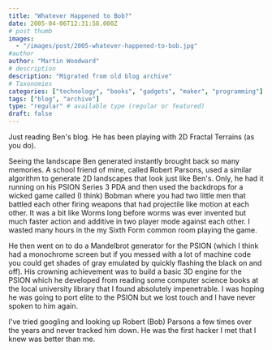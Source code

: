 ```yaml
---
title: "Whatever Happened to Bob?"
date: 2005-04-06T12:31:58.000Z
# post thumb
images:
  - "/images/post/2005-whatever-happened-to-bob.jpg"
#author
author: "Martin Woodward"
# description
description: "Migrated from old blog archive"
# Taxonomies
categories: ["technology", "books", "gadgets", "maker", "programming"]
tags: ["blog", "archive"]
type: "regular" # available type (regular or featured)
draft: false
---
```


Just reading Ben's blog. He has been playing with 2D Fractal Terrains (as you do).

Seeing the landscape Ben generated instantly brought back so many memories. A school friend of mine, called Robert Parsons, used a similar algorithm to generate 2D landscapes that look just like Ben's. Only, he had it running on his PSION Series 3 PDA and then used the backdrops for a wicked game called (I think) Bobman where you had two little men that battled each other firing weapons that had projectile like motion at each other. It was a bit like Worms long before worms was ever invented but much faster action and additive in two player mode against each other. I wasted many hours in the my Sixth Form common room playing the game.

He then went on to do a Mandelbrot generator for the PSION (which I think had a monochrome screen but if you messed with a lot of machine code you could get shades of gray emulated by quickly flashing the black on and off). His crowning achievement was to build a basic 3D engine for the PSION which he developed from reading some computer science books at the local university library that I found absolutely impenetrable. I was hoping he was going to port elite to the PSION but we lost touch and I have never spoken to him again.

I've tried googling and looking up Robert (Bob) Parsons a few times over the years and never tracked him down. He was the first hacker I met that I knew was better than me.
